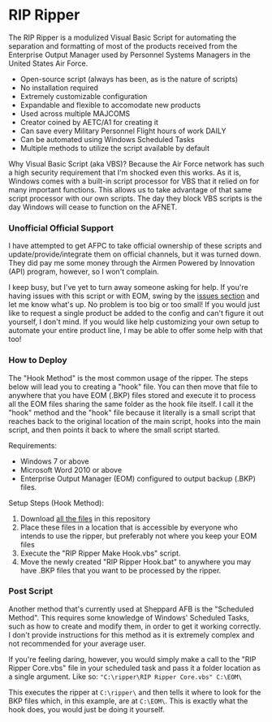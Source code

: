 # RIP Ripper

The RIP Ripper is a modulized Visual Basic Script for automating the separation and formatting of most of the products received from the Enterprise Output Manager used by Personnel Systems Managers in the United States Air Force.

  - Open-source script (always has been, as is the nature of scripts)
  - No installation required
  - Extremely customizable configuration
  - Expandable and flexible to accomodate new products
  - Used across multiple MAJCOMS
  - Creator coined by AETC/A1 for creating it
  - Can save every Military Personnel Flight hours of work DAILY
  - Can be automated using Windows Scheduled Tasks
  - Multiple methods to utilize the script available by default

Why Visual Basic Script (aka VBS)? Because the Air Force network has such a high security requirement that I'm shocked even this works. As it is, Windows comes with a built-in script processor for VBS that it relied on for many important functions. This allows us to take advantage of that same script processor with our own scripts. The day they block VBS scripts is the day Windows will cease to function on the AFNET.

### Unofficial Official Support

I have attempted to get AFPC to take official ownership of these scripts and update/provide/integrate them on official channels, but it was turned down. They did pay me some money through the Airmen Powered by Innovation (API) program, however, so I won't complain.

I keep busy, but I've yet to turn away someone asking for help. If you're having issues with this script or with EOM, swing by the [issues section](https://github.com/cthulhu-rlyeh/rip-ripper/issues) and let me know what's up. No problem is too big or too small! If you would just like to request a single product be added to the config and can't figure it out yourself, I don't mind. If you would like help customizing your own setup to automate your entire product line, I may be able to offer some help with that too!

### How to Deploy

The "Hook Method" is the most common usage of the ripper. The steps below will lead you to creating a "hook" file. You can then move that file to anywhere that you have EOM (.BKP) files stored and execute it to process all the EOM files sharing the same folder as the hook file itself. I call it the "hook" method and the "hook" file because it literally is a small script that reaches back to the original location of the main script, hooks into the main script, and then points it back to where the small script started.

Requirements:

 - Windows 7 or above
 - Microsoft Word 2010 or above
 - Enterprise Output Manager (EOM) configured to output backup (.BKP) files.

Setup Steps (Hook Method): 

 1. Download [all the files](https://github.com/cthulhu-rlyeh/rip-ripper/archive/refs/heads/master.zip) in this repository
 2. Place these files in a location that is accessible by everyone who intends to use the ripper, but preferably not where you keep your EOM files
 3. Execute the "RIP Ripper Make Hook.vbs" script.
 4. Move the newly created "RIP Ripper Hook.bat" to anywhere you may have .BKP files that you want to be processed by the ripper.

### Post Script
Another method that's currently used at Sheppard AFB is the "Scheduled Method". This requires some knowledge of Windows' Scheduled Tasks, such as how to create and modify them, in order to get it working correctly. I don't provide instructions for this method as it is extremely complex and not recommended for your average user.

If you're feeling daring, however, you would simply make a call to the "RIP Ripper Core.vbs" file in your scheduled task and pass it a folder location as a single argument. Like so: `"C:\ripper\RIP Ripper Core.vbs" C:\EOM\`

This executes the ripper at `C:\ripper\` and then tells it where to look for the BKP files which, in this example, are at `C:\EOM\`. This is exactly what the hook does, you would just be doing it yourself.
